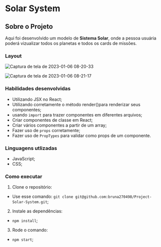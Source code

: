# Solar System

## Sobre o Projeto

Aqui foi desenvolvido um modelo de **Sistema Solar**, onde a pessoa usuária poderá vizualizar todos os planetas e todos os cards de missões.

### Layout

![Captura de tela de 2023-01-06 08-20-33](https://user-images.githubusercontent.com/74669052/211004030-5a3e71a2-21a3-49ae-a66f-c1103ac24e66.png)

![Captura de tela de 2023-01-06 08-21-17](https://user-images.githubusercontent.com/74669052/211003361-1304df8c-3d2e-4d56-825c-bd0c3b2f2ba1.png)

### Habilidades desenvolvidas

- Utilizando JSX no React;
- Utilizando corretamente o método render()para renderizar seus componentes;
- usando ```import``` para trazer componentes em diferentes arquivos;
- Criar componentes de classe em React;
- Criar vários componentes a partir de um array;
- Fazer uso de ```props``` corretamente;
- Fazer uso de ```PropTypes``` para validar como props de um componente.

### Linguagens utlizadas

- JavaScript;
- CSS;

### Como executar

1. Clone o repositório:

- Use esse comando: ```git clone git@github.com:bruna270498/Project-Solar-System.git```;

2. Instale as dependências:

- ```npm install```;

3. Rode o  comando:

- ```npm start```;
